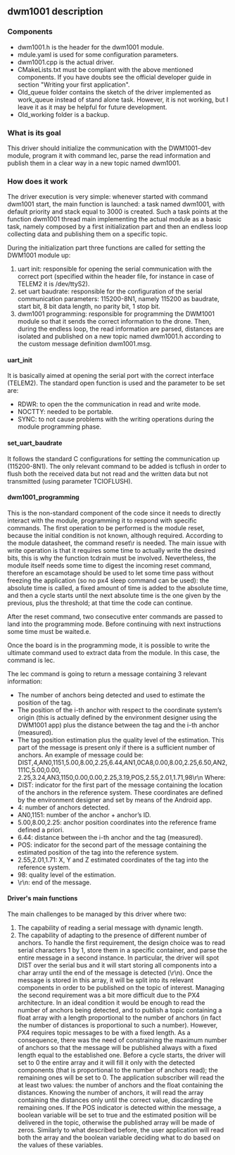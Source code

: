 ## dwm1001 description
### Components
- dwm1001.h is the header for the dwm1001 module.
- mdule.yaml is used for some configuration parameters.
- dwm1001.cpp is the actual driver.
- CMakeLists.txt must be compliant with the above mentioned components. If you have doubts see the official developer guide in section "Writing your first application".
- Old_queue folder contains the sketch of the driver implemented as work_queue instead of stand alone task. However, it is not working, but I leave it as it may be helpful for future development.
- Old_working folder is a backup.

### What is its goal
This driver should initialize the communication with the DWM1001-dev module, program it with command lec, parse the read information and publish them in a clear way in a new topic named dwm1001.

### How does it work
The driver execution is very simple: whenever started with command dwm1001 start, the main function is launched: a task named dwm1001, with default priority and stack equal to 3000 is created. Such a task points at the function dwm1001 thread main implementing the actual module as a basic task, namely composed by a first initialization part and then an endless loop collecting data and publishing them on
a specific topic. 

During the initialization part three functions are called for setting the DWM1001 module up:

1. uart init: responsible for opening the serial communication with the correct port (specified within the header file, for instance in case of TELEM2 it is /dev/ttyS2).
2. set uart baudrate: responsible for the configuration of the serial communication parameters: 115200-8N1, namely 115200 as baudrate, start bit, 8 bit data length, no parity bit, 1 stop bit.
3. dwm1001 programming: responsible for programming the DWM1001 module so that it sends the correct information to the drone.
Then, during the endless loop, the read information are parsed, distances are isolated and published on a new topic named dwm1001.h according to the custom message definition dwm1001.msg.

#### uart_init
It is basically aimed at opening the serial port with the correct interface (TELEM2). The standard open function is used and the parameter to be set are:
- RDWR: to open the the communication in read and write mode.
- NOCTTY: needed to be portable.
- SYNC: to not cause problems with the writing operations during the module programming phase.

#### set_uart_baudrate
It follows the standard C configurations for setting the communication up (115200-8N1). The only relevant command to be added is tcflush in order to flush both the received data but not read and the written data but not transmitted (using parameter TCIOFLUSH).

#### dwm1001_programming
This is the non-standard component of the code since it needs to directly interact with the module,
programming it to respond with specific commands. The first operation to be performed is the module
reset, because the initial condition is not known, although required. According to the module datasheet,
the command reset\r is needed. The main issue with write operation is that it requires some time to
actually write the desired bits, this is why the function tcdrain must be involved. Nevertheless, the
module itself needs some time to digest the incoming reset command, therefore an escamotage should be
used to let some time pass without freezing the application (so no px4 sleep command can be used):
the absolute time is called, a fixed amount of time is added to the absolute time, and then a cycle starts
until the next absolute time is the one given by the previous, plus the threshold; at that time the code
can continue.

After the reset command, two consecutive enter commands are passed to land into the programming
mode. Before continuing with next instructions some time must be waited.e.

Once the board is in the programming mode, it is possible to write the ultimate command used to extract
data from the module. In this case, the command is lec.

The lec command is going to return a message containing 3 relevant information:
- The number of anchors being detected and used to estimate the position of the tag.
- The position of the i-th anchor with respect to the coordinate system’s origin (this is actually
defined by the environment designer using the DWM1001 app) plus the distance between the tag
and the i-th anchor (measured).
- The tag position estimation plus the quality level of the estimation. This part of the message is
present only if there is a sufficient number of anchors.
An example of message could be:
DIST,4,AN0,1151,5.00,8.00,2.25,6.44,AN1,0CA8,0.00,8.00,2.25,6.50,AN2,111C,5.00,0.00,
2.25,3.24,AN3,1150,0.00,0.00,2.25,3.19,POS,2.55,2.01,1.71,98\r\n
Where:
- DIST: indicator for the first part of the message containing the location of the anchors in the
reference system. These coordinates are defined by the environment designer and set by means of
the Android app.
- 4: number of anchors detected.
- AN0,1151: number of the anchor + anchor’s ID.
- 5.00,8.00,2.25: anchor position coordinates into the reference frame defined a priori.
- 6.44: distance between the i-th anchor and the tag (measured).
- POS: indicator for the second part of the message containing the estimated position of the tag into
the reference system.
- 2.55,2.01,1.71: X, Y and Z estimated coordinates of the tag into the reference system.
- 98: quality level of the estimation.
- \r\n: end of the message.

#### Driver's main functions
The main challenges to be managed by this driver where two:
1. The capability of reading a serial message with dynamic length.
2. The capability of adapting to the presence of different number of anchors.
To handle the first requirement, the design choice was to read serial characters 1 by 1, store them in a
specific container, and parse the entire message in a second instance. In particular, the driver will spot
DIST over the serial bus and it will start storing all components into a char array until the end of the
message is detected (\r\n). Once the message is stored in this array, it will be split into its relevant
components in order to be published on the topic of interest.
Managing the second requirement was a bit more difficult due to the PX4 architecture. In an ideal
condition it would be enough to read the number of anchors being detected, and to publish a topic
containing a float array with a length proportional to the number of anchors (in fact the number of
distances is proportional to such a number). However, PX4 requires topic messages to be with a fixed
length. As a consequence, there was the need of constraining the maximum number of anchors so that
the message will be published always with a fixed length equal to the established one. Before a cycle
starts, the driver will set to 0 the entire array and it will fill it only with the detected components (that
is proportional to the number of anchors read); the remaining ones will be set to 0.
The application subscriber will read the at least two values: the number of anchors and the float containing
the distances. Knowing the number of anchors, it will read the array containing the distances only until
the correct value, discarding the remaining ones.
If the POS indicator is detected within the message, a boolean variable will be set to true and the estimated
position will be delivered in the topic, otherwise the published array will be made of zeros. Similarly to
what described before, the user application will read both the array and the boolean variable deciding
what to do based on the values of these variables.
